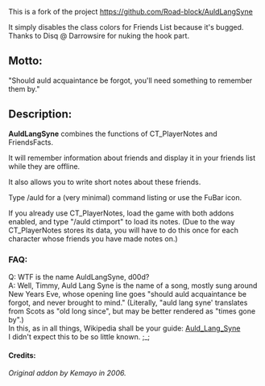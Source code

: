 This is a fork of the project https://github.com/Road-block/AuldLangSyne

It simply disables the class colors for Friends List because it's bugged. Thanks to Disq @ Darrowsire for nuking the hook part.

## Motto:
\"Should auld acquaintance be forgot, you'll need something to remember them by.\"

## Description:
**AuldLangSyne** combines the functions of CT_PlayerNotes and FriendsFacts.

It will remember information about friends and display it in your friends list while they are offline.

It also allows you to write short notes about these friends.

Type /auld for a (very minimal) command listing or use the FuBar icon.

If you already use CT_PlayerNotes, load the game with both addons enabled, and type "/auld ctimport" to load its notes.  (Due to the way CT_PlayerNotes stores its data, you will have to do this once for each character whose friends you have made notes on.)

### FAQ:
Q: WTF is the name AuldLangSyne, d00d?  
A: Well, Timmy, Auld Lang Syne is the name of a song, mostly sung around New Years Eve, whose opening line goes "should auld acquaintance be forgot, and never brought to mind."  (Literally, "auld lang syne' translates from Scots as "old long since", but may be better rendered as "times gone by".)  
In this, as in all things, Wikipedia shall be your guide: [Auld_Lang_Syne](http://en.wikipedia.org/wiki/Auld_Lang_Syne)  
I didn't expect this to be so little known.  ;_;

#### Credits:
*Original addon by Kemayo in 2006.* 
